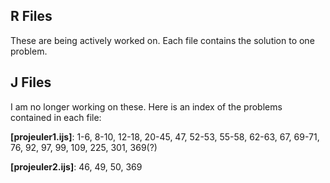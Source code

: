 ## R Files

These are being actively worked on. Each file contains the solution to one problem. 

## J Files

I am no longer working on these. Here is an index of the problems contained in each file:

**[projeuler1.ijs]**: 1-6, 8-10, 12-18, 20-45, 47, 52-53, 55-58, 62-63,  67, 69-71, 76, 92, 97, 99, 109, 225, 301, 369(?)

**[projeuler2.ijs]**: 46, 49, 50, 369
